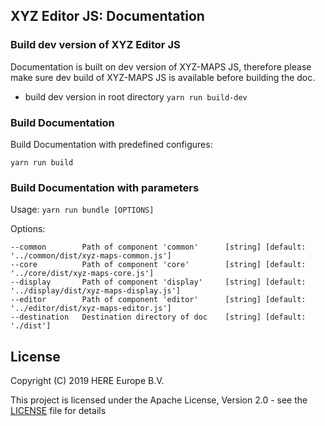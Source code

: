 ## XYZ Editor JS: Documentation

### Build dev version of XYZ Editor JS

Documentation is built on dev version of XYZ-MAPS JS, therefore please make sure dev build of XYZ-MAPS JS
is available before building the doc.

* build dev version in root directory `yarn run build-dev`

### Build Documentation

Build Documentation with predefined configures:
```
yarn run build
```

### Build Documentation with parameters

Usage: `yarn run bundle [OPTIONS]`

Options:
```
--common        Path of component 'common'      [string] [default: '../common/dist/xyz-maps-common.js']
--core          Path of component 'core'        [string] [default: '../core/dist/xyz-maps-core.js']
--display       Path of component 'display'     [string] [default: '../display/dist/xyz-maps-display.js']
--editor        Path of component 'editor'      [string] [default: '../editor/dist/xyz-maps-editor.js']
--destination   Destination directory of doc    [string] [default: './dist']
```


## License

Copyright (C) 2019 HERE Europe B.V.

This project is licensed under the Apache License, Version 2.0 - see the [LICENSE](LICENSE) file for details
